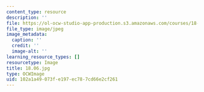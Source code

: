 ```yaml
---
content_type: resource
description: ''
file: https://ol-ocw-studio-app-production.s3.amazonaws.com/courses/18-06sc-linear-algebra-fall-2011/102a1a49073fe197ec787cd66e2cf261_18.06.jpg
file_type: image/jpeg
image_metadata:
  caption: ''
  credit: ''
  image-alt: ''
learning_resource_types: []
resourcetype: Image
title: 18.06.jpg
type: OCWImage
uid: 102a1a49-073f-e197-ec78-7cd66e2cf261
---
```

